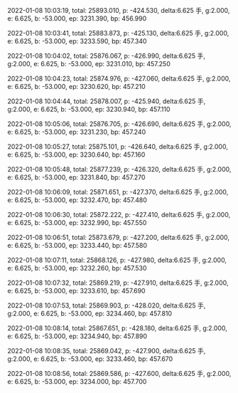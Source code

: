 2022-01-08 10:03:19, total: 25893.010, p: -424.530, delta:6.625 手, g:2.000, e: 6.625, b: -53.000, ep: 3231.390, bp: 456.990

2022-01-08 10:03:41, total: 25883.873, p: -425.130, delta:6.625 手, g:2.000, e: 6.625, b: -53.000, ep: 3233.590, bp: 457.340

2022-01-08 10:04:02, total: 25876.067, p: -426.990, delta:6.625 手, g:2.000, e: 6.625, b: -53.000, ep: 3231.010, bp: 457.250

2022-01-08 10:04:23, total: 25874.976, p: -427.060, delta:6.625 手, g:2.000, e: 6.625, b: -53.000, ep: 3230.620, bp: 457.210

2022-01-08 10:04:44, total: 25878.007, p: -425.940, delta:6.625 手, g:2.000, e: 6.625, b: -53.000, ep: 3230.940, bp: 457.110

2022-01-08 10:05:06, total: 25876.705, p: -426.690, delta:6.625 手, g:2.000, e: 6.625, b: -53.000, ep: 3231.230, bp: 457.240

2022-01-08 10:05:27, total: 25875.101, p: -426.640, delta:6.625 手, g:2.000, e: 6.625, b: -53.000, ep: 3230.640, bp: 457.160

2022-01-08 10:05:48, total: 25877.239, p: -426.320, delta:6.625 手, g:2.000, e: 6.625, b: -53.000, ep: 3231.840, bp: 457.270

2022-01-08 10:06:09, total: 25871.651, p: -427.370, delta:6.625 手, g:2.000, e: 6.625, b: -53.000, ep: 3232.470, bp: 457.480

2022-01-08 10:06:30, total: 25872.222, p: -427.410, delta:6.625 手, g:2.000, e: 6.625, b: -53.000, ep: 3232.990, bp: 457.550

2022-01-08 10:06:51, total: 25873.679, p: -427.200, delta:6.625 手, g:2.000, e: 6.625, b: -53.000, ep: 3233.440, bp: 457.580

2022-01-08 10:07:11, total: 25868.126, p: -427.980, delta:6.625 手, g:2.000, e: 6.625, b: -53.000, ep: 3232.260, bp: 457.530

2022-01-08 10:07:32, total: 25869.219, p: -427.910, delta:6.625 手, g:2.000, e: 6.625, b: -53.000, ep: 3233.610, bp: 457.690

2022-01-08 10:07:53, total: 25869.903, p: -428.020, delta:6.625 手, g:2.000, e: 6.625, b: -53.000, ep: 3234.460, bp: 457.810

2022-01-08 10:08:14, total: 25867.651, p: -428.180, delta:6.625 手, g:2.000, e: 6.625, b: -53.000, ep: 3234.940, bp: 457.890

2022-01-08 10:08:35, total: 25869.042, p: -427.900, delta:6.625 手, g:2.000, e: 6.625, b: -53.000, ep: 3233.460, bp: 457.670

2022-01-08 10:08:56, total: 25869.586, p: -427.600, delta:6.625 手, g:2.000, e: 6.625, b: -53.000, ep: 3234.000, bp: 457.700